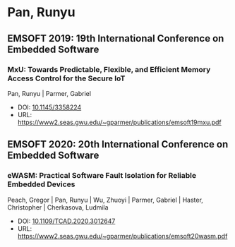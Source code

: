 # Pan, Runyu

## EMSOFT 2019: 19th International Conference on Embedded Software

### MxU: Towards Predictable, Flexible, and Efficient Memory Access Control for the Secure IoT
Pan, Runyu | Parmer, Gabriel
* DOI: [10.1145/3358224](https://doi.org/10.1145/3358224)
* URL: <https://www2.seas.gwu.edu/~gparmer/publications/emsoft19mxu.pdf>

## EMSOFT 2020: 20th International Conference on Embedded Software

### eWASM: Practical Software Fault Isolation for Reliable Embedded Devices
Peach, Gregor | Pan, Runyu | Wu, Zhuoyi | Parmer, Gabriel | Haster, Christopher | Cherkasova, Ludmila
* DOI: [10.1109/TCAD.2020.3012647](https://doi.org/10.1109/TCAD.2020.3012647)
* URL: <https://www2.seas.gwu.edu/~gparmer/publications/emsoft20wasm.pdf>

